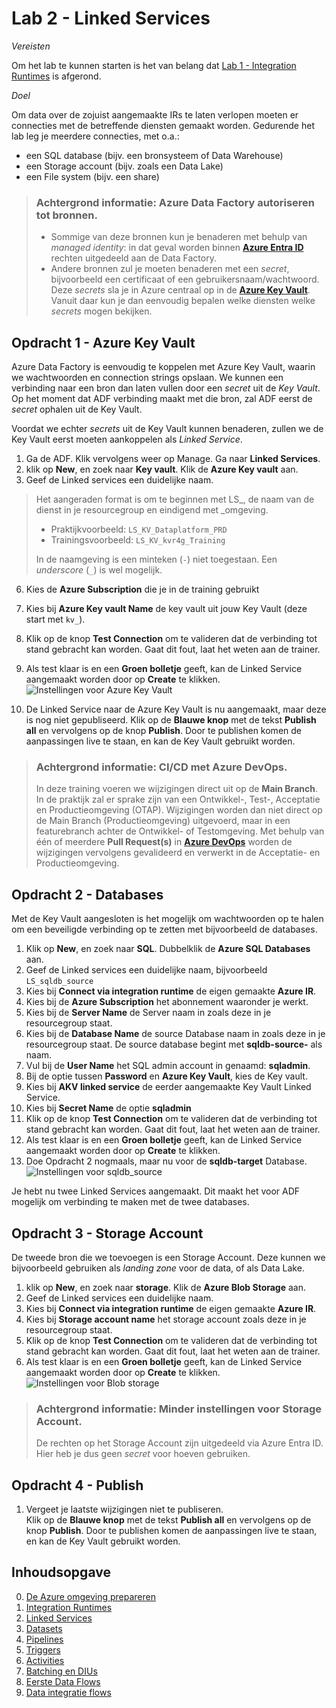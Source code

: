 # Lab 2 - Linked Services

*Vereisten*

Om het lab te kunnen starten is het van belang dat [Lab 1 - Integration Runtimes](../Lab1/LabInstructions1.md) is afgerond.

*Doel*

Om data over de zojuist aangemaakte IRs te laten verlopen moeten er connecties met de betreffende diensten gemaakt worden. Gedurende het lab leg je meerdere connecties, met o.a.:

* een SQL database (bijv. een bronsysteem of Data Warehouse)
* een Storage account (bijv. zoals een Data Lake)
* een File system (bijv. een share)

> ### Achtergrond informatie: Azure Data Factory autoriseren tot bronnen. ###
> * Sommige van deze bronnen kun je benaderen met behulp van *managed identity*: in dat geval worden binnen **[Azure Entra ID](https://learn.microsoft.com/nl-nl/entra/fundamentals/whatis)** rechten uitgedeeld aan de Data Factory.  
> * Andere bronnen zul je moeten benaderen met een *secret*, bijvoorbeeld een certificaat of een gebruikersnaam/wachtwoord. Deze *secrets* sla je in Azure centraal op in de **[Azure Key Vault](https://learn.microsoft.com/nl-nl/azure/key-vault/general/overview)**. Vanuit daar kun je dan eenvoudig bepalen welke diensten welke *secrets* mogen bekijken.

## Opdracht 1 - Azure Key Vault

Azure Data Factory is eenvoudig te koppelen met Azure Key Vault, waarin we wachtwoorden en connection strings opslaan. We kunnen een verbinding naar een bron dan laten vullen door een *secret* uit de *Key Vault*. Op het moment dat ADF verbinding maakt met die bron, zal ADF eerst de *secret* ophalen uit de Key Vault.

Voordat we echter *secrets* uit de Key Vault kunnen benaderen, zullen we de Key Vault eerst moeten aankoppelen als *Linked Service*.

1. Ga de ADF. Klik vervolgens weer op Manage. Ga naar **Linked Services**.
2. klik op **New**, en zoek naar **Key vault**. Klik de **Azure Key vault** aan.
3. Geef de Linked services een duidelijke naam.

> Het aangeraden format is om te beginnen met LS_, de naam van de dienst in je resourcegroup en eindigend met _omgeving.
> * Praktijkvoorbeeld: `LS_KV_Dataplatform_PRD`
> * Trainingsvoorbeeld: `LS_KV_kvr4g_Training`
> 
> In de naamgeving is een minteken (`-`) niet toegestaan. Een *underscore* (`_`) is wel mogelijk.

6. Kies de **Azure Subscription** die je in de training gebruikt
7. Kies bij **Azure Key vault Name** de key vault uit jouw Key Vault (deze start met `kv_`).
8. Klik op de knop **Test Connection** om te valideren dat de verbinding tot stand gebracht kan worden. Gaat dit fout, laat het weten aan de trainer.
9. Als test klaar is en een **Groen bolletje** geeft, kan de Linked Service aangemaakt worden door op **Create** te klikken.
   ![Instellingen voor Azure Key Vault](https://github.com/jstofferswortellsmart/ADF-Training-light-202406/assets/170087926/02bcc429-cde9-4205-b471-83cab3837d67)

11. De Linked Service naar de Azure Key Vault is nu aangemaakt, maar deze is nog niet gepubliseerd. Klik op de **Blauwe knop** met de tekst **Publish all** en vervolgens op de knop **Publish**. Door te publishen komen de aanpassingen live te staan, en kan de Key Vault gebruikt worden.

> ### Achtergrond informatie: CI/CD met Azure DevOps. ###
> In deze training voeren we wijzigingen direct uit op de **Main Branch**.  
> In de praktijk zal er sprake zijn van een Ontwikkel-, Test-, Acceptatie en Productieomgeving (OTAP). Wijzigingen worden dan niet direct op de Main Branch (Productieomgeving) uitgevoerd, maar in een featurebranch achter de Ontwikkel- of Testomgeving. Met behulp van één of meerdere **Pull Request(s)** in **[Azure DevOps](https://learn.microsoft.com/nl-nl/azure/devops/user-guide/what-is-azure-devops?view=azure-devops)** worden de wijzigingen vervolgens gevalideerd en verwerkt in de Acceptatie- en Productieomgeving.

## Opdracht 2 - Databases

Met de Key Vault aangesloten is het mogelijk om wachtwoorden op te halen om een beveiligde verbinding op te zetten met bijvoorbeeld de databases.

1. Klik op **New**, en zoek naar **SQL**. Dubbelklik de **Azure SQL Databases** aan.
2. Geef de Linked services een duidelijke naam, bijvoorbeeld `LS_sqldb_source`
3. Kies bij **Connect via integration runtime** de eigen gemaakte **Azure IR**.
4. Kies bij de **Azure Subscription** het abonnement waaronder je werkt.
5. Kies bij de **Server Name** de Server naam in zoals deze in je resourcegroup staat.
6. Kies bij de **Database Name** de source Database naam in zoals deze in je resourcegroup staat. De source database begint met **sqldb-source-** als naam.
7. Vul bij de **User Name** het SQL admin account in genaamd: **sqladmin**.
8. Bij de optie tussen **Password** en **Azure Key Vault**, kies de Key vault.
9. Kies bij **AKV linked service** de eerder aangemaakte Key Vault Linked Service.
10. Kies bij **Secret Name** de optie **sqladmin**
11. Klik op de knop **Test Connection** om te valideren dat de verbinding tot stand gebracht kan worden. Gaat dit fout, laat het weten aan de trainer.
12. Als test klaar is en een **Groen bolletje** geeft, kan de Linked Service aangemaakt worden door op **Create** te klikken.
13. Doe Opdracht 2 nogmaals, maar nu voor de **sqldb-target** Database.
    ![Instellingen voor sqldb_source](https://github.com/jstofferswortellsmart/ADF-Training-light-202406/assets/170087926/9cc4d07e-405a-4476-8fc7-0876ee858c8b)

Je hebt nu twee Linked Services aangemaakt. Dit maakt het voor ADF mogelijk om verbinding te maken met de twee databases.

## Opdracht 3 - Storage Account

De tweede bron die we toevoegen is een Storage Account. Deze kunnen we bijvoorbeeld gebruiken als *landing zone* voor de data, of als Data Lake.

1. klik op **New**, en zoek naar **storage**. Klik de **Azure Blob Storage** aan.
2. Geef de Linked services een duidelijke naam.
3. Kies bij **Connect via integration runtime** de eigen gemaakte **Azure IR**.
4. Kies bij **Storage account name** het storage account zoals deze in je resourcegroup staat.
5. Klik op de knop **Test Connection** om te valideren dat de verbinding tot stand gebracht kan worden. Gaat dit fout, laat het weten aan de trainer.
6. Als test klaar is en een **Groen bolletje** geeft, kan de Linked Service aangemaakt worden door op **Create** te klikken.
   ![Instellingen voor Blob storage](https://github.com/jstofferswortellsmart/ADF-Training-light-202406/assets/170087926/940d77ca-a08b-4c64-8390-ed12652b19de)

> ### Achtergrond informatie: Minder instellingen voor Storage Account. ###
> De rechten op het Storage Account zijn uitgedeeld via Azure Entra ID. Hier heb je dus geen *secret* voor hoeven gebruiken.

## Opdracht 4 - Publish

1. Vergeet je laatste wijzigingen niet te publiseren.  
   Klik op de **Blauwe knop** met de tekst **Publish all** en vervolgens op de knop **Publish**. Door te publishen komen de aanpassingen live te staan, en kan de Key Vault gebruikt worden.

## Inhoudsopgave

0. [De Azure omgeving prepareren](../0Prep/LabVoorbereiding0.md)
1. [Integration Runtimes](../Lab1/LabInstructions1.md)
2. [Linked Services](../Lab2/LabInstructions2.md)
3. [Datasets](../Lab3/LabInstructions3.md)
4. [Pipelines](../Lab4/LabInstructions4.md)
5. [Triggers](../Lab5/LabInstructions5.md)
6. [Activities](../Lab6/LabInstructions6.md)
7. [Batching en DIUs](../Lab7/LabInstructions7.md)
8. [Eerste Data Flows](../Lab8/LabInstructions8.md)
9. [Data integratie flows](../Lab9/LabInstructions9.md)

